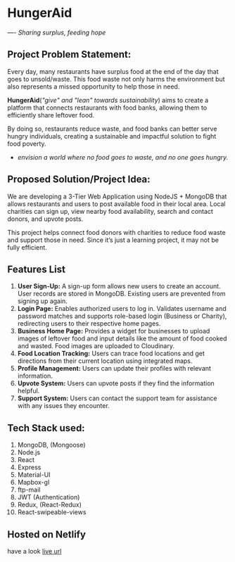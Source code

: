 # HungerAid

—- _Sharing surplus, feeding hope_

## Project Problem Statement:

Every day, many restaurants have surplus food at the end of the day that goes to unsold/waste. This food waste not only harms the environment but also represents a missed opportunity to help those in need.

**HungerAid**(_"give" and "lean" towards sustainability_) aims to create a platform that connects restaurants with food banks, allowing them to efficiently share leftover food.

By doing so, restaurants reduce waste, and food banks can better serve hungry individuals, creating a sustainable and impactful solution to fight food poverty.

- _envision a world where no food goes to waste, and no one goes hungry._

## Proposed Solution/Project Idea:

We are developing a 3-Tier Web Application using NodeJS + MongoDB that allows restaurants and users to post available food in their local area. Local charities can sign up, view nearby food availability, search and contact donors, and upvote posts.

This project helps connect food donors with charities to reduce food waste and support those in need. Since it’s just a learning project, it may not be fully efficient.

## Features List

1. **User Sign-Up:** A sign-up form allows new users to create an account. User records are stored in MongoDB. Existing users are prevented from signing up again.
2. **Login Page:** Enables authorized users to log in. Validates username and password matches and supports role-based login (Business or Charity), redirecting users to their respective home pages.
3. **Business Home Page:** Provides a widget for businesses to upload images of leftover food and input details like the amount of food cooked and wasted. Food images are uploaded to Cloudinary.
4. **Food Location Tracking:** Users can trace food locations and get directions from their current location using integrated maps.
5. **Profile Management:** Users can update their profiles with relevant information.
6. **Upvote System:** Users can upvote posts if they find the information helpful.
7. **Support System:** Users can contact the support team for assistance with any issues they encounter.

## Tech Stack used:

1. MongoDB, (Mongoose)
2. Node.js
3. React
4. Express
5. Material-UI
6. Mapbox-gl
7. ftp-mail
8. JWT (Authentication)
9. Redux, (React-Redux)
10. React-swipeable-views

<!-- fix later -->

## Hosted on Netlify

have a look [live url](https://food-waste-management-system.netlify.app/)
